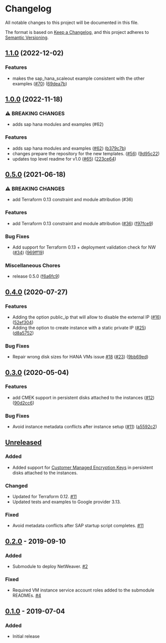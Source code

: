 # Changelog

All notable changes to this project will be documented in this file.

The format is based on
[Keep a Changelog](https://keepachangelog.com/en/1.0.0/),
and this project adheres to
[Semantic Versioning](https://semver.org/spec/v2.0.0.html).

## [1.1.0](https://github.com/terraform-google-modules/terraform-google-sap/compare/v1.0.0...v1.1.0) (2022-12-02)


### Features

* makes the sap_hana_scaleout example consistent with the other examples ([#70](https://github.com/terraform-google-modules/terraform-google-sap/issues/70)) ([69dea7b](https://github.com/terraform-google-modules/terraform-google-sap/commit/69dea7b523501885e4b547ddd749a6a8d2c806a1))

## [1.0.0](https://github.com/terraform-google-modules/terraform-google-sap/compare/v0.5.0...v1.0.0) (2022-11-18)


### ⚠ BREAKING CHANGES

* adds sap hana modules and examples (#62)

### Features

* adds sap hana modules and examples ([#62](https://github.com/terraform-google-modules/terraform-google-sap/issues/62)) ([b379c7b](https://github.com/terraform-google-modules/terraform-google-sap/commit/b379c7bd3a244af52539972af2813aefc41338e6))
* changes prepare the repository for the new templates. ([#56](https://github.com/terraform-google-modules/terraform-google-sap/issues/56)) ([9d95c22](https://github.com/terraform-google-modules/terraform-google-sap/commit/9d95c227f61c7f7a0cb6143385c417092bb86cc5))
* updates top level readme for v1.0 ([#65](https://github.com/terraform-google-modules/terraform-google-sap/issues/65)) ([223ce64](https://github.com/terraform-google-modules/terraform-google-sap/commit/223ce64d66a5d8e4ed3fa61285f81d71156ff15b))

## [0.5.0](https://www.github.com/terraform-google-modules/terraform-google-sap/compare/v0.4.0...v0.5.0) (2021-06-18)


### ⚠ BREAKING CHANGES

* add Terraform 0.13 constraint and module attribution (#36)

### Features

* add Terraform 0.13 constraint and module attribution ([#36](https://www.github.com/terraform-google-modules/terraform-google-sap/issues/36)) ([f97fce9](https://www.github.com/terraform-google-modules/terraform-google-sap/commit/f97fce90bb4a4ad608d0a648142f62cbe5eefdb3))


### Bug Fixes

* Add support for Terraform 0.13 + deployment validation check for NW ([#34](https://www.github.com/terraform-google-modules/terraform-google-sap/issues/34)) ([969ff19](https://www.github.com/terraform-google-modules/terraform-google-sap/commit/969ff1942b7b01e0964598de104d55e1f9206084))


### Miscellaneous Chores

* release 0.5.0 ([f6a6fc9](https://www.github.com/terraform-google-modules/terraform-google-sap/commit/f6a6fc9d45a7493377badc0df8ac0461655c605f))

## [0.4.0](https://www.github.com/terraform-google-modules/terraform-google-sap/compare/v0.3.0...v0.4.0) (2020-07-27)


### Features

* Adding the option public_ip that will allow to disable the external IP ([#16](https://www.github.com/terraform-google-modules/terraform-google-sap/issues/16)) ([52ef304](https://www.github.com/terraform-google-modules/terraform-google-sap/commit/52ef304cb583f64fedf13749ecd37467af4ac01d))
* Adding the option to create instance with a static private IP ([#25](https://www.github.com/terraform-google-modules/terraform-google-sap/issues/25)) ([d8a5752](https://www.github.com/terraform-google-modules/terraform-google-sap/commit/d8a57529bab3caa004cb2017c34e077f56b0d344))


### Bug Fixes

* Repair wrong disk sizes for HANA VMs issue [#18](https://www.github.com/terraform-google-modules/terraform-google-sap/issues/18) ([#23](https://www.github.com/terraform-google-modules/terraform-google-sap/issues/23)) ([9bb69ed](https://www.github.com/terraform-google-modules/terraform-google-sap/commit/9bb69ed3abaafbc069eb18ad0382d9975e499a21))

## [0.3.0](https://www.github.com/terraform-google-modules/terraform-google-sap/compare/v0.2.0...v0.3.0) (2020-05-04)


### Features

* add CMEK support in persistent disks attached to the instances ([#12](https://www.github.com/terraform-google-modules/terraform-google-sap/issues/12)) ([90d2cc6](https://www.github.com/terraform-google-modules/terraform-google-sap/commit/90d2cc644d43c876ddc8a07e3826c6edf7cc816b))


### Bug Fixes

* Avoid instance metadata conflicts after instance setup ([#11](https://www.github.com/terraform-google-modules/terraform-google-sap/issues/11)) ([a5592c2](https://www.github.com/terraform-google-modules/terraform-google-sap/commit/a5592c2f9d56181f3c60df1fd9d138440e7c542a))

## [Unreleased]

### Added

- Added support for [Customer Managed Encryption Keys](https://cloud.google.com/compute/docs/disks/customer-managed-encryption) in persistent disks attached to the instances.

### Changed

- Updated for Terraform 0.12. [#11]
- Updated tests and examples to Google provider 3.13.

### Fixed

- Avoid metadata conflicts after SAP startup script completes. [#11]

## [0.2.0] - 2019-09-10

### Added

- Submodule to deploy NetWeaver. [#2]

### Fixed

- Required VM instance service account roles added to the submodule READMEs. [#4]

## [0.1.0] - 2019-07-04

### Added

- Initial release

[Unreleased]: https://github.com/terraform-google-modules/terraform-google-sap/compare/v0.2.0...HEAD
[0.2.0]: https://github.com/terraform-google-modules/terraform-google-sap/compare/v0.1.0...v0.2.0
[0.1.0]: https://github.com/terraform-google-modules/terraform-google-sap/releases/tag/v0.1.0
[#2]: https://github.com/terraform-google-modules/terraform-google-sap/pull/2
[#4]: https://github.com/terraform-google-modules/terraform-google-sap/issues/4
[#11]: https://github.com/terraform-google-modules/terraform-google-sap/pull/11
